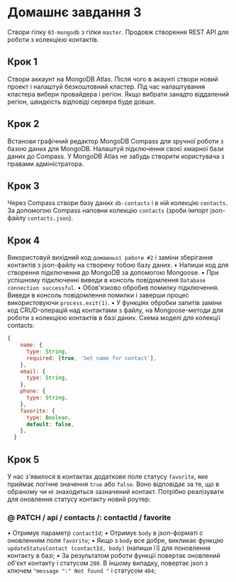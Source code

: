 # Домашнє завдання 3

Створи гілку `03-mongodb` з гілки `master`.
Продовж створення REST API для роботи з колекцією контактів.

## Крок 1

Створи аккаунт на MongoDB Atlas. Після чого в акаунті створи новий проект і налаштуй безкоштовний кластер. Під час налаштування кластера вибери провайдера і регіон. Якщо вибрати занадто віддалений регіон, швидкість відповіді сервера буде довше.

## Крок 2

Встанови графічний редактор MongoDB Compass для зручної роботи з базою даних для MongoDB. Налаштуй підключення своєї хмарної бази даних до Compass. У MongoDB Atlas не забудь створити користувача з правами адміністратора.

## Крок 3

Через Compass створи базу даних `db-contacts` і в ній колекцію `contacts`. За допомогою Compass наповни колекцію `contacts` (зроби імпорт json-файлу `contacts.json`).

## Крок 4

Використовуй вихідний код `домашньої работи #2` і заміни зберігання контактів з json-файлу на створену тобою базу даних.
• Напиши код для створення підключення до MongoDB за допомогою Mongoose.
• При успішному підключенні виведи в консоль повідомлення `Database connection successful`.
• Обов'язково обробив помилку підключення. Виведи в консоль повідомлення помилки і заверши процес використовуючи `process.exit(1)`.
• У функціях обробки запитів заміни код CRUD-операцій над контактами з файлу, на Mongoose-методи для роботи з колекцією контактів в базі даних.
Схема моделі для колекції contacts:

```js
{
    name: {
      type: String,
      required: [true, 'Set name for contact'],
    },
    email: {
      type: String,
    },
    phone: {
      type: String,
    },
    favorite: {
      type: Boolean,
      default: false,
    },
  }
```

## Крок 5

У нас з'явилося в контактах додаткове поле статусу `favorite`, яке приймає логічне значення `true` або `false`. Воно відповідає за те, що в обраному чи ні знаходиться зазначений контакт. Потрібно реалізувати для оновлення статусу контакту новий роутер:

### @ PATCH / api / contacts /: contactId / favorite

• Отримує параметр `contactId`;
• Отримує `body` в json-форматі c оновленням поля `favorite`;
• Якщо з `body` все добре, викликає функцію `updateStatusContact (contactId, body)` (напиши її) для поновлення контакту в базі;
• За результатом роботи функції повертає оновлений об'єкт контакту і статусом `200`. В іншому випадку, повертає json з ключем `"message ":" Not found "` і статусом `404`;

